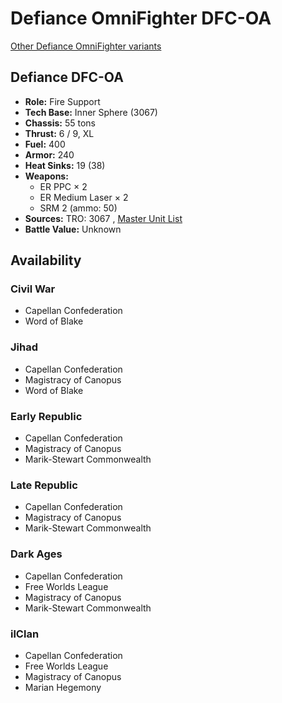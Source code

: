 # Defiance OmniFighter DFC-OA 

[Other Defiance OmniFighter variants](../defiance_omnifighter.md) 

## Defiance DFC-OA 

- **Role:** Fire Support 
- **Tech Base:** Inner Sphere (3067) 
- **Chassis:** 55 tons 
- **Thrust:** 6 / 9, XL 
- **Fuel:** 400 
- **Armor:** 240 
- **Heat Sinks:** 19 (38) 
- **Weapons:** 
  - ER PPC × 2 
  - ER Medium Laser × 2 
  - SRM 2 (ammo: 50) 
- **Sources:** TRO: 3067 , [Master Unit List](http://masterunitlist.info/Unit/Details/4061) 
- **Battle Value:** Unknown 

## Availability 

### Civil War 

- Capellan Confederation 
- Word of Blake 

### Jihad 

- Capellan Confederation 
- Magistracy of Canopus 
- Word of Blake 

### Early Republic 

- Capellan Confederation 
- Magistracy of Canopus 
- Marik-Stewart Commonwealth 

### Late Republic 

- Capellan Confederation 
- Magistracy of Canopus 
- Marik-Stewart Commonwealth 

### Dark Ages 

- Capellan Confederation 
- Free Worlds League 
- Magistracy of Canopus 
- Marik-Stewart Commonwealth 

### ilClan 

- Capellan Confederation 
- Free Worlds League 
- Magistracy of Canopus 
- Marian Hegemony 

